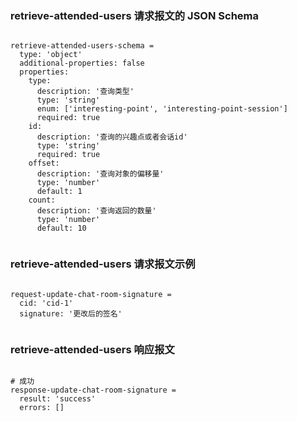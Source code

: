 ### retrieve-attended-users 请求报文的 JSON Schema
<pre><code>
retrieve-attended-users-schema =
  type: 'object'
  additional-properties: false
  properties:
    type:
      description: '查询类型'
      type: 'string'
      enum: ['interesting-point', 'interesting-point-session']
      required: true
    id:
      description: '查询的兴趣点或者会话id'
      type: 'string'
      required: true
    offset: 
      description: '查询对象的偏移量'
      type: 'number'
      default: 1
    count:
      description: '查询返回的数量'
      type: 'number'
      default: 10

</code></pre>

### retrieve-attended-users 请求报文示例
<pre><code>
request-update-chat-room-signature =
  cid: 'cid-1'
  signature: '更改后的签名'

</code></pre>

### retrieve-attended-users 响应报文
<pre><code>
# 成功
response-update-chat-room-signature =
  result: 'success'
  errors: []

</code></pre>


